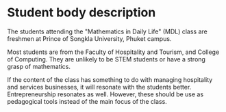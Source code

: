 # Student body description
The students attending the "Mathematics in Daily Life" (MDL) class are freshmen at Prince of Songkla University, Phuket campus.

Most students are from the Faculty of Hospitality and Tourism, and College of Computing. They are unlikely to be STEM students or have a strong grasp of mathematics. 

If the content of the class has something to do with managing hospitality and services businesses, it will resonate with the students better. Entrepreneurship resonates as well. However, these should be use as pedagogical tools instead of the main focus of the class.
